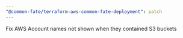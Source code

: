 ```yaml
---
"@common-fate/terraform-aws-common-fate-deployment": patch
---
```


Fix AWS Account names not shown when they contained S3 buckets
